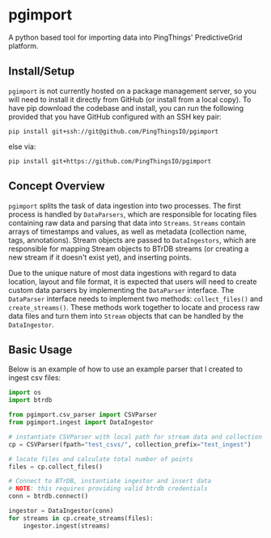 # pgimport

A python based tool for importing data into PingThings' PredictiveGrid platform.

## Install/Setup

`pgimport` is not currently hosted on a package management server, so you will need to install it directly from GitHub (or install from a local copy). To have pip download the codebase and install, you can run the following provided that you have GitHub configured with an SSH key pair:

```
pip install git+ssh://git@github.com/PingThingsIO/pgimport
```

else via:

```
pip install git+https://github.com/PingThingsIO/pgimport
```

## Concept Overview

`pgimport` splits the task of data ingestion into two processes. The first process is handled by `DataParsers`, which are responsible for locating files containing raw data and parsing that data into `Streams`. `Streams` contain arrays of timestamps and values, as well as metadata (collection name, tags, annotations). Stream objects are passed to `DataIngestors`, which are responsible for mapping Stream objects to BTrDB streams (or creating a new stream if it doesn't exist yet), and inserting points.

Due to the unique nature of most data ingestions with regard to data location, layout and file format, it is expected that users will need to create custom data parsers by implementing the `DataParser` interface. The `DataParser` interface needs to implement two methods: `collect_files()` and `create_streams()`. These methods work together to locate and process raw data files and turn them into `Stream` objects that can be handled by the `DataIngestor`.


## Basic Usage

Below is an example of how to use an example parser that I created to ingest csv files:

```python
import os
import btrdb

from pgimport.csv_parser import CSVParser
from pgimport.ingest import DataIngestor

# instantiate CSVParser with local path for stream data and collection prefix
cp = CSVParser(fpath="test_csvs/", collection_prefix="test_ingest")

# locate files and calculate total number of points
files = cp.collect_files()

# Connect to BTrDB, instantiate ingestor and insert data
# NOTE: this requires providing valid btrdb credentials
conn = btrdb.connect()

ingestor = DataIngestor(conn)
for streams in cp.create_streams(files):
    ingestor.ingest(streams)
```
